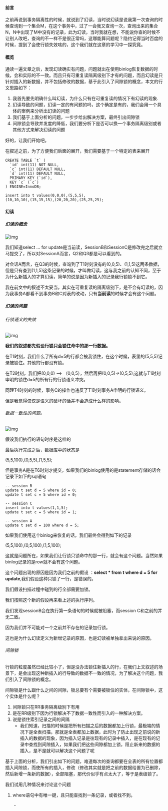 #### 前言

之前再说到事务隔离性的时候，就说到了幻读，当时说幻读是说我第一次查询的时候查询到一个集合M，在这个事务中，过了一会我又查询一次，查询出来的集合N，N中出现了M中没有的记录，此为幻读，当时我就在想，不能说你查的时候不让别人改吧，查询的不一样不是很正常吗，这哪能算问题呢？隐约记得当时百度的时候，提到了会使行锁失效啥的，这个我们就在这章的学习中一探究竟。



#### 概览

通读一遍文章之后，发现幻读确实有问题，问题就出在使用binlog恢复数据的时候，会和实际的不一致。而且只有可重复读隔离级别下才有的问题，而且幻读是只针对插入的新数据，并不包括修改的数据，基于此引入了间隙锁的概念，本文的行文思路如下：

1. 我首先要先明确什么叫幻读，为什么只有在可重复读的情况下有幻读的现象.
2. 幻读导致的问题，幻读一定的有问题的吗，这个确定是有的，我们会用一个具体的案例来分析出幻读的问题
3. 我们基于上面分析的问题，一步步给出解决方案，最终引出间隙锁
4. 间隙锁会导致并发度的降低，我们要分析下是否可以换一个事务隔离级别或者其他方式来解决幻读的问题



好的，让我们开始吧。

在叙述之前，为了方便我们后面的展开，我们需要基于一个特定的表来展开

```mysql
CREATE TABLE `t` (
  `id` int(11) NOT NULL,
  `c` int(11) DEFAULT NULL,
  `d` int(11) DEFAULT NULL,
  PRIMARY KEY (`id`),
  KEY `c` (`c`)
) ENGINE=InnoDB;

insert into t values(0,0,0),(5,5,5),
(10,10,10),(15,15,15),(20,20,20),(25,25,25);
```



#### 幻读

##### 幻读的概念

![img](https://static001.geekbang.org/resource/image/5b/8b/5bc506e5884d21844126d26bbe6fa68b.png)

我们知道select ... for update是当前读，SessionB和SessionC是修改完之后就立马提交了，所以对SessionA而言，Q2和Q3都是可以看到的。

对会话A而言，在Q3的时候，查询到了T1时刻没有的(0,0,5)、(1,1,5)这两条数据，但是只有查到(1,1,5)这条记录的时候，才叫做幻读，这与我之前的认知不同，至于为什么新插入的才算幻读，简单的说是因为新插入的记录我行锁锁不到它。

我在前文中的叙述不太妥当，其实在可重复读的隔离级别下，是不会有幻读的，因为我事务A都看不到事务B和C对表的改动，只有**当前读**的时候才会有这个问题。



##### 幻读的问题

###### 行锁语义的失效

![img](https://static001.geekbang.org/resource/image/7a/07/7a9ffa90ac3cc78db6a51ff9b9075607.png)

**我们的叙述都先假设行锁只会锁住命中的那一行数据。**

在T1时刻，我们什么了所有d=5的行都会被我锁住，在这个时候，表里的(5,5,5)记录被锁住。其他的行都没有锁。

在T2时刻，我们把(0,0,0) --> （0,0,5），然后再把(0,0,5)->(0,5,5);这就与T1时刻申明的锁住d=5的所有行的行锁语义冲突。

同理T4时刻的时候，事务C的操作也违反了T1时刻事务A申明的行锁语义。



但是我觉得仅仅是语义的破坏的话并不会造成什么样的影响。



###### 数据一致性的问题。

![img](https://static001.geekbang.org/resource/image/dc/92/dcea7845ff0bdbee2622bf3c67d31d92.png)

假设我们执行的语句时序是这样的

最后执行完成之后，数据库中的状态是

(5,5,100),(0,5,5),(1,5,5);

但是事务A是在T6时刻才提交，如果我们的binlog使用的是statement存储的话会记录下如下的sql语句

```mysql
-- session B
update t set d = 5 where id = 0;
update t set c = 5 where id = 0;

-- session C
insert into t values(1,1,5);
update t set c = 5 where id = 1;

-- session A
update t set d = 100 where d = 5;
```

如果我们使用这个binlog来恢复的话，我们最终会得到如下的记录

(5,5,100),(0,5,100),(1,5,100);

这就是问题所在，如果我们让行锁只锁命中的那一行，就会有这个问题。当然如果binlog记录的是row就不会有这个问题。

这个问题出现的原因是因为我们之前的假设 ：**select * from t where d = 5 for update**,我们假设这种只锁了一行，是错误的。

我们假设扫描过程中碰到的行全部需要加锁。

我们按照这个新的假设再来看上述的执行序列。

我们发现sessionB会在执行第一条语句的时候就被阻塞，而session C和之前的并无二致。

因为我们并不可能对一个之前并不存在的记录加行锁。

这也是为什么幻读定义为新增记录的原因，也是幻读被单独拿出来说的原因。



###### 间隙锁

行锁的粒度虽然已经比较小了，但是没办法锁住新插入的行，在我们上文叙述的场景下，是会出现这种新插入的行导致的数据不一致的情况，为了解决这个问题，我们引入了间隙锁的概念。

间隙锁是什么跟什么之间的间隙，锁总要有个需要被锁住的实体，在间隙锁中，这个实体是什么呢？

1. 间隙锁只在RR事务隔离级别下有用
2. 是在RR级别下因为行锁解决不了数据一致性而引入的一种解决方案。
3. 说是锁住索引记录之间的间隔
   - 我们知道，扫描的时候是把所有扫描之后的数据都加上行锁，最极端的情况下是全表扫描，那就是全表都加上数据，此时为了防止出现之前说的新插入的数据的现象，因为插入记录是往现有的记录中插入，是在现有的记录中查找到间隙插入，如果我们把这些间隙都加上锁，阻止新来的数据的插入，是不是就可以解决这个问题了呢



基于上面的分析，我们引出如下的问题，难道每次的查询都要在全表的所有位置都插入间隙锁，而使所有的插入，修改（修改其实就是把之前的数据给置为已删除，然后新增一条新的数据），全部阻塞，那代价似乎有点太大了，等于是表级锁了。

我们试用几种情况来讨论这个问题

1. where语句中有唯一键，且只能查找到一条记录，或者找不到。

   ​	-  



